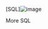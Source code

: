 [SQL]![image](https://s3.amazonaws.com/intranet-projects-files/holbertonschool-higher-level_programming+/274/66988091.jpg)

More SQL
